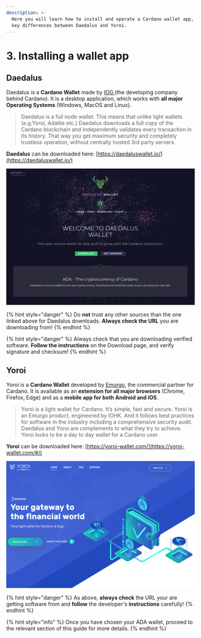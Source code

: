 ```yaml
---
description: >-
  Here you will learn how to install and operate a Cardano wallet app, and the
  key differences between Daedalus and Yoroi.
---
```


# 3. Installing a wallet app

## Daedalus

Daedalus is a **Cardano Wallet** made by [IOG ](https://iohk.io/)\(the developing company behind Cardano\). It is a desktop application, which works with **all major Operating Systems** \(Windows, MacOS and Linux\). 

> Daedalus is a full node wallet. This means that unlike light wallets \(e.g.Yoroi, Adalite etc.\) Daedalus downloads a full copy of the Cardano blockchain and independently validates every transaction in its history. That way you get maximum security and completely trustless operation, without centrally hosted 3rd party servers.

**Daedalus** can be downloaded here: [https://daedaluswallet.io/](https://daedaluswallet.io/)

![The splash page from Daedalus&apos; Website.](../.gitbook/assets/daedalus_splash.png)

{% hint style="danger" %}
Do **not** trust any other sources than the one linked above for Daedalus downloads. **Always check the URL** you are downloading from!
{% endhint %}

{% hint style="danger" %}
Always check that you are downloading verified software. **Follow the instructions** on the Download page, and verify signature and checksum!
{% endhint %}

## Yoroi

Yoroi is a **Cardano Wallet** developed by [Emurgo](https://emurgo.io/), the commercial partner for Cardano. It is available as an **extension for all major browsers** \(Chrome, Firefox, Edge\) and as a **mobile app for both Android and iOS**.

> Yoroi is a light wallet for Cardano. It’s simple, fast and secure. Yoroi is an Emurgo product, engineered by IOHK. And it follows best practices for software in the industry including a comprehensive security audit. Daedalus and Yoroi are complements to what they try to achieve. Yoroi looks to be a day to day wallet for a Cardano user.

**Yoroi** can be downloaded here: [https://yoroi-wallet.com/](https://yoroi-wallet.com/#/)

![The splash page from Yoroi&apos;s Website.](../.gitbook/assets/yoroi_splash.png)

{% hint style="danger" %}
As above, **always check** the URL your are getting software from and **follow** the developer's **instructions** carefully!
{% endhint %}

{% hint style="info" %}
Once you have chosen your ADA wallet, proceed to the relevant section of this guide for more details.
{% endhint %}

